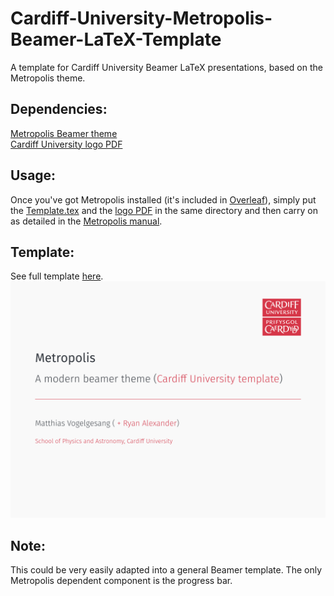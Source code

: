 # Cardiff-University-Metropolis-Beamer-LaTeX-Template
A template for Cardiff University Beamer LaTeX presentations, based on the Metropolis theme.

## Dependencies:
[Metropolis Beamer theme](https://github.com/matze/mtheme)<br>
[Cardiff University logo PDF](https://github.com/RyanAPhys/Cardiff-University-Metropolis-Beamer-LaTeX-Template/raw/main/Cardiff_University_(logo).pdf)

## Usage:
Once you've got Metropolis installed (it's included in [Overleaf](https://overleaf.com)), simply put the [Template.tex](https://github.com/RyanAPhys/Cardiff-University-Metropolis-Beamer-LaTeX-Template/blob/4663bedc0fb2f0e58dd346f65c680c5c21713c3c/Template.tex) and the [logo PDF](https://github.com/RyanAPhys/Cardiff-University-Metropolis-Beamer-LaTeX-Template/blob/4663bedc0fb2f0e58dd346f65c680c5c21713c3c/Cardiff_University_(logo).pdf) in the same directory and then carry on as detailed in the [Metropolis manual](https://mirror.ox.ac.uk/sites/ctan.org/macros/latex/contrib/beamer-contrib/themes/metropolis/doc/metropolistheme.pdf).

## Template:
See full template [here](https://github.com/RyanAPhys/Cardiff-University-Metropolis-Beamer-LaTeX-Template/blob/dff2fa52fcab595743b106e0464577319245bd3f/Cardiff_University_Metropolis_Beamer_Theme.pdf).<br>
<IMG SRC="./Template.png">

## Note:
This could be very easily adapted into a general Beamer template. The only Metropolis dependent component is the progress bar.

